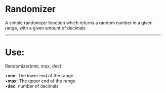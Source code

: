 # Randomizer
A simple randomizer function which returns a random number in a given range, with a given amount of decimals

---

# Use:

Randomizer(_min, max, dec_)

  •__min__: The lower end of the range  
  •__max__: The upper end of the range  
  •__dec__: number of decimals
